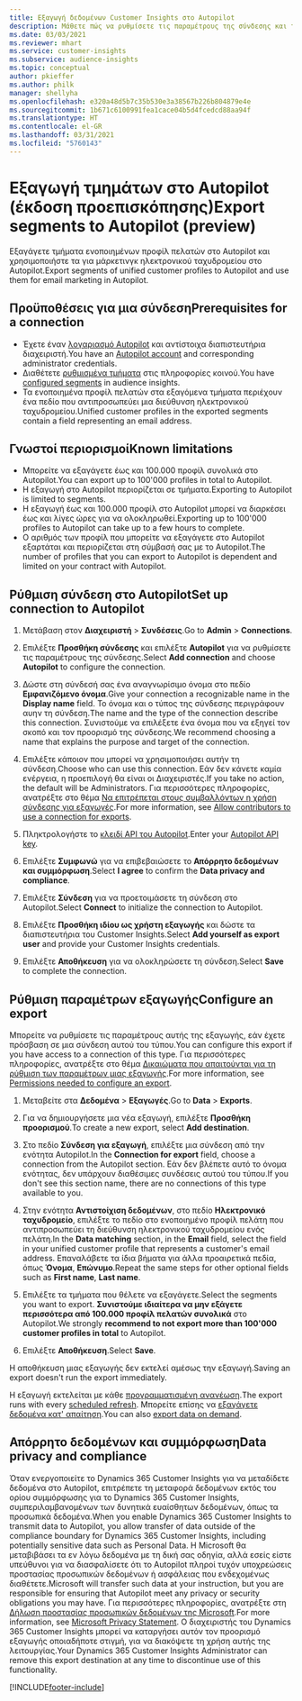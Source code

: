 ```yaml
---
title: Εξαγωγή δεδομένων Customer Insights στο Autopilot
description: Μάθετε πώς να ρυθμίσετε τις παραμέτρους της σύνδεσης και της εξαγωγής στο Autopilot.
ms.date: 03/03/2021
ms.reviewer: mhart
ms.service: customer-insights
ms.subservice: audience-insights
ms.topic: conceptual
author: pkieffer
ms.author: philk
manager: shellyha
ms.openlocfilehash: e320a48d5b7c35b530e3a38567b226b804879e4e
ms.sourcegitcommit: 1b671c6100991fea1cace04b5d4fcedcd88aa94f
ms.translationtype: HT
ms.contentlocale: el-GR
ms.lasthandoff: 03/31/2021
ms.locfileid: "5760143"
---
```

# <a name="export-segments-to-autopilot-preview"></a><span data-ttu-id="46ccb-103">Εξαγωγή τμημάτων στο Autopilot (έκδοση προεπισκόπησης)</span><span class="sxs-lookup"><span data-stu-id="46ccb-103">Export segments to Autopilot (preview)</span></span>

<span data-ttu-id="46ccb-104">Εξαγάγετε τμήματα ενοποιημένων προφίλ πελατών στο Autopilot και χρησιμοποιήστε τα για μάρκετινγκ ηλεκτρονικού ταχυδρομείου στο Autopilot.</span><span class="sxs-lookup"><span data-stu-id="46ccb-104">Export segments of unified customer profiles to Autopilot and use them for email marketing in Autopilot.</span></span> 

## <a name="prerequisites-for-a-connection"></a><span data-ttu-id="46ccb-105">Προϋποθέσεις για μια σύνδεση</span><span class="sxs-lookup"><span data-stu-id="46ccb-105">Prerequisites for a connection</span></span>

-   <span data-ttu-id="46ccb-106">Έχετε έναν [λογαριασμό Autopilot](https://www.autopilothq.com/) και αντίστοιχα διαπιστευτήρια διαχειριστή.</span><span class="sxs-lookup"><span data-stu-id="46ccb-106">You have an [Autopilot account](https://www.autopilothq.com/) and corresponding administrator credentials.</span></span>
-   <span data-ttu-id="46ccb-107">Διαθέτετε [ρυθμισμένα τμήματα](segments.md) στις πληροφορίες κοινού.</span><span class="sxs-lookup"><span data-stu-id="46ccb-107">You have [configured segments](segments.md) in audience insights.</span></span>
-   <span data-ttu-id="46ccb-108">Τα ενοποιημένα προφίλ πελατών στα εξαγόμενα τμήματα περιέχουν ένα πεδίο που αντιπροσωπεύει μια διεύθυνση ηλεκτρονικού ταχυδρομείου.</span><span class="sxs-lookup"><span data-stu-id="46ccb-108">Unified customer profiles in the exported segments contain a field representing an email address.</span></span>

## <a name="known-limitations"></a><span data-ttu-id="46ccb-109">Γνωστοί περιορισμοί</span><span class="sxs-lookup"><span data-stu-id="46ccb-109">Known limitations</span></span>

- <span data-ttu-id="46ccb-110">Μπορείτε να εξαγάγετε έως και 100.000 προφίλ συνολικά στο Autopilot.</span><span class="sxs-lookup"><span data-stu-id="46ccb-110">You can export up to 100'000 profiles in total to Autopilot.</span></span>
- <span data-ttu-id="46ccb-111">Η εξαγωγή στο Autopilot περιορίζεται σε τμήματα.</span><span class="sxs-lookup"><span data-stu-id="46ccb-111">Exporting to Autopilot is limited to segments.</span></span>
- <span data-ttu-id="46ccb-112">Η εξαγωγή έως και 100.000 προφίλ στο Autopilot μπορεί να διαρκέσει έως και λίγες ώρες για να ολοκληρωθεί.</span><span class="sxs-lookup"><span data-stu-id="46ccb-112">Exporting up to 100'000 profiles to Autopilot can take up to a few hours to complete.</span></span> 
- <span data-ttu-id="46ccb-113">Ο αριθμός των προφίλ που μπορείτε να εξαγάγετε στο Autopilot εξαρτάται και περιορίζεται στη σύμβασή σας με το Autopilot.</span><span class="sxs-lookup"><span data-stu-id="46ccb-113">The number of profiles that you can export to Autopilot is dependent and limited on your contract with Autopilot.</span></span>

## <a name="set-up-connection-to-autopilot"></a><span data-ttu-id="46ccb-114">Ρύθμιση σύνδεση στο Autopilot</span><span class="sxs-lookup"><span data-stu-id="46ccb-114">Set up connection to Autopilot</span></span>

1. <span data-ttu-id="46ccb-115">Μετάβαση στον **Διαχειριστή** > **Συνδέσεις**.</span><span class="sxs-lookup"><span data-stu-id="46ccb-115">Go to **Admin** > **Connections**.</span></span>

1. <span data-ttu-id="46ccb-116">Επιλέξτε **Προσθήκη σύνδεσης** και επιλέξτε **Autopilot** για να ρυθμίσετε τις παραμέτρους της σύνδεσης.</span><span class="sxs-lookup"><span data-stu-id="46ccb-116">Select **Add connection** and choose **Autopilot** to configure the connection.</span></span>

1. <span data-ttu-id="46ccb-117">Δώστε στη σύνδεσή σας ένα αναγνωρίσιμο όνομα στο πεδίο **Εμφανιζόμενο όνομα**.</span><span class="sxs-lookup"><span data-stu-id="46ccb-117">Give your connection a recognizable name in the **Display name** field.</span></span> <span data-ttu-id="46ccb-118">Το όνομα και ο τύπος της σύνδεσης περιγράφουν αυην τη σύνδεση.</span><span class="sxs-lookup"><span data-stu-id="46ccb-118">The name and the type of the connection describe this connection.</span></span> <span data-ttu-id="46ccb-119">Συνιστούμε να επιλέξετε ένα όνομα που να εξηγεί τον σκοπό και τον προορισμό της σύνδεσης.</span><span class="sxs-lookup"><span data-stu-id="46ccb-119">We recommend choosing a name that explains the purpose and target of the connection.</span></span>

1. <span data-ttu-id="46ccb-120">Επιλέξτε κάποιον που μπορεί να χρησιμοποιήσει αυτήν τη σύνδεση.</span><span class="sxs-lookup"><span data-stu-id="46ccb-120">Choose who can use this connection.</span></span> <span data-ttu-id="46ccb-121">Εάν δεν κάνετε καμία ενέργεια, η προεπιλογή θα είναι οι Διαχειριστές.</span><span class="sxs-lookup"><span data-stu-id="46ccb-121">If you take no action, the default will be Administrators.</span></span> <span data-ttu-id="46ccb-122">Για περισσότερες πληροφορίες, ανατρέξτε στο θέμα [Να επιτρέπεται στους συμβαλλόντων η χρήση σύνδεσης για εξαγωγές](connections.md#allow-contributors-to-use-a-connection-for-exports).</span><span class="sxs-lookup"><span data-stu-id="46ccb-122">For more information, see [Allow contributors to use a connection for exports](connections.md#allow-contributors-to-use-a-connection-for-exports).</span></span>

3. <span data-ttu-id="46ccb-123">Πληκτρολογήστε το [κλειδί API του Autopilot](https://autopilot.docs.apiary.io/#).</span><span class="sxs-lookup"><span data-stu-id="46ccb-123">Enter your [Autopilot API key](https://autopilot.docs.apiary.io/#).</span></span>

1. <span data-ttu-id="46ccb-124">Επιλέξτε **Συμφωνώ** για να επιβεβαιώσετε το **Απόρρητο δεδομένων και συμμόρφωση**.</span><span class="sxs-lookup"><span data-stu-id="46ccb-124">Select **I agree** to confirm the **Data privacy and compliance**.</span></span>

1. <span data-ttu-id="46ccb-125">Επιλέξτε **Σύνδεση** για να προετοιμάσετε τη σύνδεση στο Autopilot.</span><span class="sxs-lookup"><span data-stu-id="46ccb-125">Select **Connect** to initialize the connection to Autopilot.</span></span>

1. <span data-ttu-id="46ccb-126">Επιλέξτε **Προσθήκη ιδίου ως χρήστη εξαγωγής** και δώστε τα διαπιστευτήρια του Customer Insights.</span><span class="sxs-lookup"><span data-stu-id="46ccb-126">Select **Add yourself as export user** and provide your Customer Insights credentials.</span></span>

1. <span data-ttu-id="46ccb-127">Επιλέξτε **Αποθήκευση** για να ολοκληρώσετε τη σύνδεση.</span><span class="sxs-lookup"><span data-stu-id="46ccb-127">Select **Save** to complete the connection.</span></span>

## <a name="configure-an-export"></a><span data-ttu-id="46ccb-128">Ρύθμιση παραμέτρων εξαγωγής</span><span class="sxs-lookup"><span data-stu-id="46ccb-128">Configure an export</span></span>

<span data-ttu-id="46ccb-129">Μπορείτε να ρυθμίσετε τις παραμέτρους αυτής της εξαγωγής, εάν έχετε πρόσβαση σε μια σύνδεση αυτού του τύπου.</span><span class="sxs-lookup"><span data-stu-id="46ccb-129">You can configure this export if you have access to a connection of this type.</span></span> <span data-ttu-id="46ccb-130">Για περισσότερες πληροφορίες, ανατρέξτε στο θέμα [Δικαιώματα που απαιτούνται για τη ρύθμιση των παραμέτρων μιας εξαγωγής](export-destinations.md#set-up-a-new-export).</span><span class="sxs-lookup"><span data-stu-id="46ccb-130">For more information, see [Permissions needed to configure an export](export-destinations.md#set-up-a-new-export).</span></span>

1. <span data-ttu-id="46ccb-131">Μεταβείτε στα **Δεδομένα** > **Εξαγωγές**.</span><span class="sxs-lookup"><span data-stu-id="46ccb-131">Go to **Data** > **Exports**.</span></span>

1. <span data-ttu-id="46ccb-132">Για να δημιουργήσετε μια νέα εξαγωγή, επιλέξτε **Προσθήκη προορισμού**.</span><span class="sxs-lookup"><span data-stu-id="46ccb-132">To create a new export, select **Add destination**.</span></span>

1. <span data-ttu-id="46ccb-133">Στο πεδίο **Σύνδεση για εξαγωγή**, επιλέξτε μια σύνδεση από την ενότητα Autopilot.</span><span class="sxs-lookup"><span data-stu-id="46ccb-133">In the **Connection for export** field, choose a connection from the Autopilot section.</span></span> <span data-ttu-id="46ccb-134">Εάν δεν βλέπετε αυτό το όνομα ενότητας, δεν υπάρχουν διαθέσιμες συνδέσεις αυτού του τύπου.</span><span class="sxs-lookup"><span data-stu-id="46ccb-134">If you don't see this section name, there are no connections of this type available to you.</span></span>

3. <span data-ttu-id="46ccb-135">Στην ενότητα **Αντιστοίχιση δεδομένων**, στο πεδίο **Ηλεκτρονικό ταχυδρομείο**, επιλέξτε το πεδίο στο ενοποιημένο προφίλ πελάτη που αντιπροσωπεύει τη διεύθυνση ηλεκτρονικού ταχυδρομείου ενός πελάτη.</span><span class="sxs-lookup"><span data-stu-id="46ccb-135">In the **Data matching** section, in the **Email** field, select the field in your unified customer profile that represents a customer's email address.</span></span> <span data-ttu-id="46ccb-136">Επαναλάβετε τα ίδια βήματα για άλλα προαιρετικά πεδία, όπως **Όνομα**, **Επώνυμο**.</span><span class="sxs-lookup"><span data-stu-id="46ccb-136">Repeat the same steps for other optional fields such as **First name**, **Last name**.</span></span>

1. <span data-ttu-id="46ccb-137">Επιλέξτε τα τμήματα που θέλετε να εξαγάγετε.</span><span class="sxs-lookup"><span data-stu-id="46ccb-137">Select the segments you want to export.</span></span> <span data-ttu-id="46ccb-138">**Συνιστούμε ιδιαίτερα να μην εξάγετε περισσότερα από 100.000 προφίλ πελατών συνολικά** στο Autopilot.</span><span class="sxs-lookup"><span data-stu-id="46ccb-138">We strongly **recommend to not export more than 100'000 customer profiles in total** to Autopilot.</span></span> 

1. <span data-ttu-id="46ccb-139">Επιλέξτε **Αποθήκευση**.</span><span class="sxs-lookup"><span data-stu-id="46ccb-139">Select **Save**.</span></span>

<span data-ttu-id="46ccb-140">Η αποθήκευση μιας εξαγωγής δεν εκτελεί αμέσως την εξαγωγή.</span><span class="sxs-lookup"><span data-stu-id="46ccb-140">Saving an export doesn't run the export immediately.</span></span>

<span data-ttu-id="46ccb-141">Η εξαγωγή εκτελείται με κάθε [προγραμματισμένη ανανέωση](system.md#schedule-tab).</span><span class="sxs-lookup"><span data-stu-id="46ccb-141">The export runs with every [scheduled refresh](system.md#schedule-tab).</span></span> <span data-ttu-id="46ccb-142">Μπορείτε επίσης να [εξαγάγετε δεδομένα κατ' απαίτηση](export-destinations.md#run-exports-on-demand).</span><span class="sxs-lookup"><span data-stu-id="46ccb-142">You can also [export data on demand](export-destinations.md#run-exports-on-demand).</span></span> 

## <a name="data-privacy-and-compliance"></a><span data-ttu-id="46ccb-143">Απόρρητο δεδομένων και συμμόρφωση</span><span class="sxs-lookup"><span data-stu-id="46ccb-143">Data privacy and compliance</span></span>

<span data-ttu-id="46ccb-144">Όταν ενεργοποιείτε το Dynamics 365 Customer Insights για να μεταδίδετε δεδομένα στο Autopilot, επιτρέπετε τη μεταφορά δεδομένων εκτός του ορίου συμμόρφωσης για το Dynamics 365 Customer Insights, συμπεριλαμβανομένων των δυνητικά ευαίσθητων δεδομένων, όπως τα προσωπικά δεδομένα.</span><span class="sxs-lookup"><span data-stu-id="46ccb-144">When you enable Dynamics 365 Customer Insights to transmit data to Autopilot, you allow transfer of data outside of the compliance boundary for Dynamics 365 Customer Insights, including potentially sensitive data such as Personal Data.</span></span> <span data-ttu-id="46ccb-145">Η Microsoft θα μεταβιβάσει τα εν λόγω δεδομένα με τη δική σας οδηγία, αλλά εσείς είστε υπεύθυνοι για να διασφαλίσετε ότι το Autopilot πληροί τυχόν υποχρεώσεις προστασίας προσωπικών δεδομένων ή ασφάλειας που ενδεχομένως διαθέτετε.</span><span class="sxs-lookup"><span data-stu-id="46ccb-145">Microsoft will transfer such data at your instruction, but you are responsible for ensuring that Autopilot meet any privacy or security obligations you may have.</span></span> <span data-ttu-id="46ccb-146">Για περισσότερες πληροφορίες, ανατρέξτε στη [Δήλωση προστασίας προσωπικών δεδομένων της Microsoft](https://go.microsoft.com/fwlink/?linkid=396732).</span><span class="sxs-lookup"><span data-stu-id="46ccb-146">For more information, see [Microsoft Privacy Statement](https://go.microsoft.com/fwlink/?linkid=396732).</span></span>
<span data-ttu-id="46ccb-147">Ο διαχειριστής του Dynamics 365 Customer Insights μπορεί να καταργήσει αυτόν τον προορισμό εξαγωγής οποιαδήποτε στιγμή, για να διακόψετε τη χρήση αυτής της λειτουργίας.</span><span class="sxs-lookup"><span data-stu-id="46ccb-147">Your Dynamics 365 Customer Insights Administrator can remove this export destination at any time to discontinue use of this functionality.</span></span>


[!INCLUDE[footer-include](../includes/footer-banner.md)]
